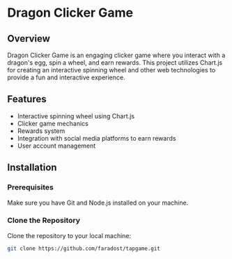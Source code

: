 # Dragon Clicker Game

## Overview
Dragon Clicker Game is an engaging clicker game where you interact with a dragon's egg, spin a wheel, and earn rewards. This project utilizes Chart.js for creating an interactive spinning wheel and other web technologies to provide a fun and interactive experience.

## Features
- Interactive spinning wheel using Chart.js
- Clicker game mechanics
- Rewards system
- Integration with social media platforms to earn rewards
- User account management

## Installation

### Prerequisites
Make sure you have Git and Node.js installed on your machine.

### Clone the Repository
Clone the repository to your local machine:

```bash
git clone https://github.com/faradost/tapgame.git

